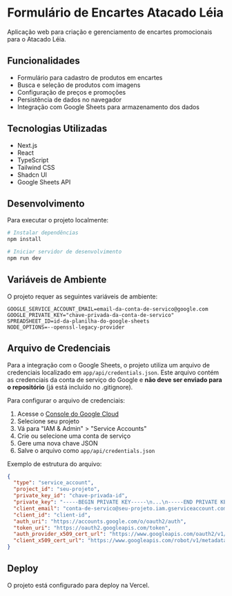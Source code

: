 # Formulário de Encartes Atacado Léia

Aplicação web para criação e gerenciamento de encartes promocionais para o Atacado Léia.

## Funcionalidades

- Formulário para cadastro de produtos em encartes
- Busca e seleção de produtos com imagens
- Configuração de preços e promoções
- Persistência de dados no navegador
- Integração com Google Sheets para armazenamento dos dados

## Tecnologias Utilizadas

- Next.js
- React
- TypeScript
- Tailwind CSS
- Shadcn UI
- Google Sheets API

## Desenvolvimento

Para executar o projeto localmente:

```bash
# Instalar dependências
npm install

# Iniciar servidor de desenvolvimento
npm run dev
```

## Variáveis de Ambiente

O projeto requer as seguintes variáveis de ambiente:

```
GOOGLE_SERVICE_ACCOUNT_EMAIL=email-da-conta-de-servico@google.com
GOOGLE_PRIVATE_KEY="chave-privada-da-conta-de-servico"
SPREADSHEET_ID=id-da-planilha-do-google-sheets
NODE_OPTIONS=--openssl-legacy-provider
```

## Arquivo de Credenciais

Para a integração com o Google Sheets, o projeto utiliza um arquivo de credenciais localizado em `app/api/credentials.json`. Este arquivo contém as credenciais da conta de serviço do Google e **não deve ser enviado para o repositório** (já está incluído no .gitignore).

Para configurar o arquivo de credenciais:

1. Acesse o [Console do Google Cloud](https://console.cloud.google.com/)
2. Selecione seu projeto
3. Vá para "IAM & Admin" > "Service Accounts"
4. Crie ou selecione uma conta de serviço
5. Gere uma nova chave JSON
6. Salve o arquivo como `app/api/credentials.json`

Exemplo de estrutura do arquivo:

```json
{
  "type": "service_account",
  "project_id": "seu-projeto",
  "private_key_id": "chave-privada-id",
  "private_key": "-----BEGIN PRIVATE KEY-----\n...\n-----END PRIVATE KEY-----\n",
  "client_email": "conta-de-servico@seu-projeto.iam.gserviceaccount.com",
  "client_id": "client-id",
  "auth_uri": "https://accounts.google.com/o/oauth2/auth",
  "token_uri": "https://oauth2.googleapis.com/token",
  "auth_provider_x509_cert_url": "https://www.googleapis.com/oauth2/v1/certs",
  "client_x509_cert_url": "https://www.googleapis.com/robot/v1/metadata/x509/conta-de-servico%40seu-projeto.iam.gserviceaccount.com"
}
```

## Deploy

O projeto está configurado para deploy na Vercel.
